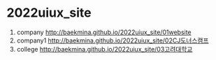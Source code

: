 # 2022uiux_site
1. company http://baekmina.github.io/2022uiux_site/01website
2. company1 http://baekmina.github.io/2022uiux_site/02CJ도너스캠프
3. college http://baekmina.github.io/2022uiux_site/03고려대학교